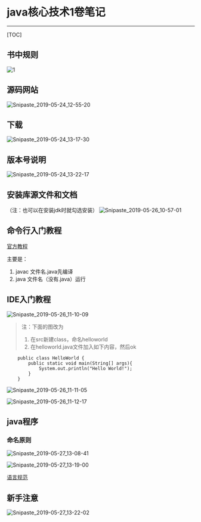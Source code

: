 # java核心技术1卷笔记
---
[TOC]


## 书中规则
![1](src\1.png)


## 源码网站
![Snipaste_2019-05-24_12-55-20](src\Snipaste_2019-05-24_12-55-20.png)



## 下载

![Snipaste_2019-05-24_13-17-30](src\Snipaste_2019-05-24_13-17-30.png)



## 版本号说明

![Snipaste_2019-05-24_13-22-17](src\Snipaste_2019-05-24_13-22-17.png)




## 安装库源文件和文档
（注：也可以在安装jdk时就勾选安装）
![Snipaste_2019-05-26_10-57-01](src\Snipaste_2019-05-26_10-57-01.png)



## 命令行入门教程
[官方教程](https://docs.oracle.com/javase/tutorial/getStarted/cupojava/win32.html)

主要是：

1. javac 文件名.java先编译
2. java 文件名（没有.java）运行


## IDE入门教程

![Snipaste_2019-05-26_11-10-09](src\Snipaste_2019-05-26_11-10-09.png)

>注：下面的图改为
>1. 在src新建class，命名helloworld
>2. 在helloworld.java文件加入如下内容，然后ok
```
    public class HelloWorld {
        public static void main(String[] args){
            System.out.println("Hello World!");
        }
    }
```
![Snipaste_2019-05-26_11-11-05](src\Snipaste_2019-05-26_11-11-05.png)

![Snipaste_2019-05-26_11-12-17](src\Snipaste_2019-05-26_11-12-17.png)



## java程序
### 命名原则

![Snipaste_2019-05-27_13-08-41](src\Snipaste_2019-05-27_13-08-41.png)

![Snipaste_2019-05-27_13-19-00](src\Snipaste_2019-05-27_13-19-00.png)

[语言规范](https://docs.oracle.com/javase/specs/)

## 新手注意

![Snipaste_2019-05-27_13-22-02](src\Snipaste_2019-05-27_13-22-02.png)

